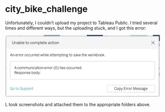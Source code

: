 # city_bike_challenge

Unfortunately, I couldn’t upload my project to Tableau Public. I tried several times and different ways, but the uploading stuck, and I got this error:

![image](https://github.com/jennykardashov/city_bike_challenge/blob/main/error2.png)

L took screenshots and attached them to the appropriate folders above.
